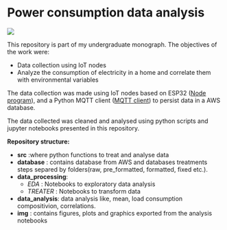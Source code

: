 # Power consumption data analysis

![](https://img.shields.io/github/license/xxkavosxx/consumption_data_analysis)

This repository is part of my undergraduate monograph. The objectives of the work were:
 * Data collection using IoT nodes
 * Analyze the consumption of electricity in a home and correlate them with environmental variables 

The data collection was made using IoT nodes based on ESP32 ([Node program](https://github.com/XxKavosxX/iot_node)), and a Python MQTT client ([MQTT client](https://github.com/XxKavosxX/mqtt_client)) to persist data in a AWS database.

The data collected was cleaned and analysed using python scripts and jupyter notebooks presented in this repository.

__Repository structure:__
 * **src** :where python functions to treat and analyse data
 * **database** : contains database from AWS and databases treatments steps separed by folders(raw, pre_formatted, formatted, fixed etc.).
 * **data_processing**: 
    * *EDA* : Notebooks to exploratory data analysis
    * *TREATER* : Notebooks to transform data
* **data_analysis**: data analysis like, mean, load consumption compositivion, correlations.
* **img** : contains figures, plots and graphics exported from the analysis notebooks

 
